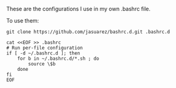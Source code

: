 These are the configurations I use in my own .bashrc file.

To use them:

```
git clone https://github.com/jasuarez/bashrc.d.git .bashrc.d

cat <<EOF >> .bashrc
# Run per-file configuration
if [ -d ~/.bashrc.d ]; then
	for b in ~/.bashrc.d/*.sh ; do
		source \$b
	done
fi
EOF
